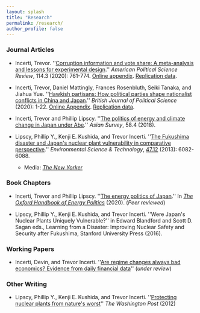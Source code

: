 ```yaml
---
layout: splash
title: "Research"
permalink: /research/
author_profile: false
---
```


### Journal Articles

+ Incerti, Trevor. ''[Corruption information and vote share: A meta-analysis and lessons for experimental design](https://www.cambridge.org/core/services/aop-cambridge-core/content/view/AB2ACE468B04EAB85CAF7379F9DF4817/S000305542000012Xa.pdf/corruption_information_and_vote_share_a_metaanalysis_and_lessons_for_experimental_design.pdf).'' *American Political Science Review*, 114.3 (2020): 761-774. [Online appendix](https://static.cambridge.org/content/id/urn:cambridge.org:id:article:S000305542000012X/resource/name/S000305542000012Xsupp001.pdf). [Replication data](https://dataverse.harvard.edu/dataset.xhtml?persistentId=doi:10.7910/DVN/HD7UUU).

+ Incerti, Trevor, Daniel Mattingly, Frances Rosenbluth, Seiki Tanaka, and Jiahua Yue. ''[Hawkish partisans: How political parties shape nationalist conflicts in China and Japan](https://www.cambridge.org/core/journals/british-journal-of-political-science/article/hawkish-partisans-how-political-parties-shape-nationalist-conflicts-in-china-and-japan/D625B68B3659A3CAD1A1D56E12AB45C3).'' *British Journal of Political Science* (2020): 1-22. [Online Appendix](https://static.cambridge.org/content/id/urn:cambridge.org:id:article:S0007123420000095/resource/name/S0007123420000095sup001.pdf). [Replication data](https://dataverse.harvard.edu/dataset.xhtml?persistentId=doi:10.7910/DVN/S4YXQB).

+ Incerti, Trevor and Phillip Lipscy. ''[The politics of energy and climate change in Japan under Abe](http://tincerti.github.io/files/AS5804_01_Incerti_and_Lipscy.pdf).'' *Asian Survey*, 58.4 (2018). 

+ Lipscy, Phillip Y., Kenji E. Kushida, and Trevor Incerti. ''[The Fukushima disaster and Japan's nuclear plant vulnerability in comparative perspective](https://pubs.acs.org/doi/pdfplus/10.1021/es4004813).'' *Environmental Science & Technology*, [47.12](http://tincerti.github.io/files/est_cover.jpg) (2013): 6082-6088.  
  - Media: [*The New Yorker*](https://www.newyorker.com/news/evan-osnos/sandy-fukushima-and-the-nuclear-industry)

### Book Chapters

- Incerti, Trevor and Phillip Lipscy. ''[The energy politics of Japan](https://www.oxfordhandbooks.com/view/10.1093/oxfordhb/9780190861360.001.0001/oxfordhb-9780190861360-e-21).'' In [*The Oxford Handbook of Energy Politics*](https://www.oxfordhandbooks.com/view/10.1093/oxfordhb/9780190861360.001.0001/oxfordhb-9780190861360) (2020). (*Peer reviewed*)

- Lipscy, Phillip Y., Kenji E. Kushida, and Trevor Incerti. ''Were Japan's Nuclear Plants Uniquely Vulnerable?'' in Edward Blandford and Scott D. Sagan eds., Learning from a Disaster: Improving Nuclear Safety and Security after Fukushima, Stanford University Press (2016).

### Working Papers

- Incerti, Devin, and Trevor Incerti. ''[Are regime changes always bad economics? Evidence from daily financial data](http://tincerti.github.io/files/regime_changes.pdf)'' (*under review*)

### Other Writing

- Lipscy, Phillip Y., Kenji E. Kushida, and Trevor Incerti. ''[Protecting nuclear plants from nature's worst](https://www.washingtonpost.com/opinions/protecting-nuclear-plants-from-natures-worst/2012/10/31/5af389ac-2374-11e2-8448-81b1ce7d6978_story.html?noredirect=on&utm_term=.fd1845f1ab1a})'' *The Washington Post* (2012) 



